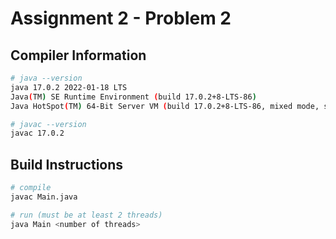 # Assignment 2 - Problem 2

## Compiler Information
```bash
# java --version
java 17.0.2 2022-01-18 LTS
Java(TM) SE Runtime Environment (build 17.0.2+8-LTS-86)
Java HotSpot(TM) 64-Bit Server VM (build 17.0.2+8-LTS-86, mixed mode, sharing)

# javac --version
javac 17.0.2
```

## Build Instructions
```bash
# compile
javac Main.java

# run (must be at least 2 threads)
java Main <number of threads>
```
